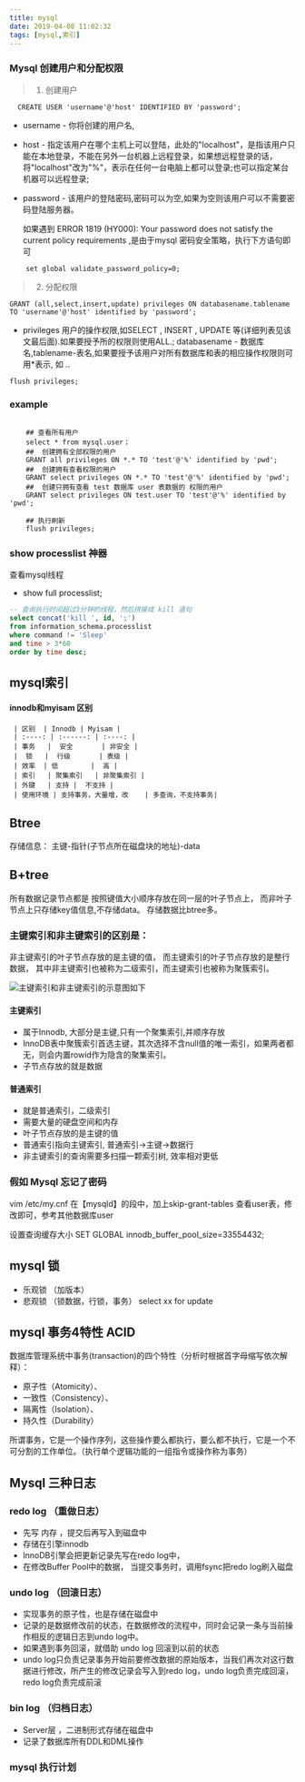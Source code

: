 ```yaml
---
title: mysql
date: 2019-04-08 11:02:32
tags: [mysql,索引]
---
```


### Mysql 创建用户和分配权限

> 1. 创建用户

```mysql
  CREATE USER 'username'@'host' IDENTIFIED BY 'password';
```

- username - 你将创建的用户名,
- host - 指定该用户在哪个主机上可以登陆，此处的"localhost"，是指该用户只能在本地登录，不能在另外一台机器上远程登录，如果想远程登录的话，将"localhost"改为"%"，表示在任何一台电脑上都可以登录;也可以指定某台机器可以远程登录;
- password - 该用户的登陆密码,密码可以为空,如果为空则该用户可以不需要密码登陆服务器。


	如果遇到 ERROR 1819 (HY000): Your password does not satisfy the current policy requirements  ,是由于mysql 密码安全策略，执行下方语句即可

```mysql
	set global validate_password_policy=0;
```

> 2. 分配权限

```mysql
GRANT (all,select,insert,update) privileges ON databasename.tablename TO 'username'@'host' identified by 'password';
```

- privileges 用户的操作权限,如SELECT , INSERT , UPDATE 等(详细列表见该文最后面).如果要授予所的权限则使用ALL.;
databasename - 数据库名,tablename-表名,如果要授予该用户对所有数据库和表的相应操作权限则可用*表示, 如 *.*.


```mysql
flush privileges;
```

###  example 
    
```mysql

    ## 查看所有用户
    select * from mysql.user；
    ##  创建拥有全部权限的用户
    GRANT all privileges ON *.* TO 'test'@'%' identified by 'pwd';
    ##  创建拥有查看权限的用户
    GRANT select privileges ON *.* TO 'test'@'%' identified by 'pwd';
    ##  创建只拥有查看 test 数据库 user 表数据的 权限的用户
    GRANT select privileges ON test.user TO 'test'@'%' identified by 'pwd';
    
    ## 执行刷新
    flush privileges;

```

### show processlist 神器
 查看mysql线程
- show full processlist;

```sql
-- 查询执行时间超过3分钟的线程，然后拼接成 kill 语句
select concat('kill ', id, ';')
from information_schema.processlist
where command != 'Sleep'
and time > 3*60
order by time desc;

```
## mysql索引
####  innodb和myisam 区别

     | 区别  | Innodb	| Myisam |
     | :----: | :------: | :----: |
     | 事务	|  安全	    | 非安全 |
     |  锁   |  行级	    | 表级 |
     | 效率  | 低        |  高 |
     | 索引	| 聚集索引   | 非聚集索引 |
     | 外键	| 支持 |	不支持 |
     | 使用环境 | 支持事务，大量增，改	| 多查询，不支持事务|


## Btree
存储信息： 主键-指针(子节点所在磁盘块的地址)-data

## B+tree
所有数据记录节点都是
按照键值大小顺序存放在同一层的叶子节点上，
而非叶子节点上只存储key值信息,不存储data。
存储数据比btree多。



### 主键索引和非主键索引的区别是：

非主键索引的叶子节点存放的是主键的值，
而主键索引的叶子节点存放的是整行数据，
其中非主键索引也被称为二级索引，而主键索引也被称为聚簇索引。

![主键索引和非主键索引的示意图如下](https://mmbiz.qpic.cn/mmbiz_png/gsQM61GSzIPclD4o4fib8iavdJChXslcoDFWm1OF64Pgktj8K3gyVHdxS12EQOMtB5On8keMicpSwngLlBvibdfr5A/640?wx_fmt=png&tp=webp&wxfrom=5&wx_lazy=1&wx_co=1)


#### 主键索引
- 属于Innodb, 大部分是主键,只有一个聚集索引,并顺序存放
- InnoDB表中聚簇索引首选主键，其次选择不含null值的唯一索引，如果两者都无，则会内置rowid作为隐含的聚集索引。
- 子节点存放的就是数据

#### 普通索引
- 就是普通索引，二级索引
- 需要大量的硬盘空间和内存
- 叶子节点存放的是主键的值
- 普通索引指向主键索引, 普通索引->主键->数据行
- 非主键索引的查询需要多扫描一颗索引树, 效率相对更低


### 假如 Mysql 忘记了密码
vim /etc/my.cnf   在【mysqld】的段中，加上skip-grant-tables
查看user表，修改即可，参考其他数据库user

设置查询缓存大小
SET GLOBAL innodb_buffer_pool_size=33554432;

## mysql 锁

- 乐观锁 （加版本）
- 悲观锁 （锁数据，行锁，事务） select xx for update


## mysql 事务4特性 ACID

数据库管理系统中事务(transaction)的四个特性（分析时根据首字母缩写依次解释）：
 - 原子性（Atomicity）、
 - 一致性（Consistency）、
 - 隔离性（Isolation）、
 - 持久性（Durability）

所谓事务，它是一个操作序列，这些操作要么都执行，要么都不执行，它是一个不可分割的工作单位。（执行单个逻辑功能的一组指令或操作称为事务）

## Mysql 三种日志

###  redo log （重做日志）

-  先写 内存 ，提交后再写入到磁盘中
-  存储在引擎innodb 
-  InnoDB引擎会把更新记录先写在redo log中，
-  在修改Buffer Pool中的数据， 当提交事务时，调用fsync把redo log刷入磁盘

###  undo log （回滚日志）
- 实现事务的原子性，也是存储在磁盘中
- 记录的是数据修改前的状态，在数据修改的流程中，同时会记录一条与当前操作相反的逻辑日志到undo log中。
- 如果遇到事务回滚，就借助 undo log 回滚到以前的状态
- undo log只负责记录事务开始前要修改数据的原始版本，当我们再次对这行数据进行修改，所产生的修改记录会写入到redo log，undo log负责完成回滚，redo log负责完成前滚

### bin log （归档日志）

- Server层 ，二进制形式存储在磁盘中
- 记录了数据库所有DDL和DML操作

### mysql 执行计划


